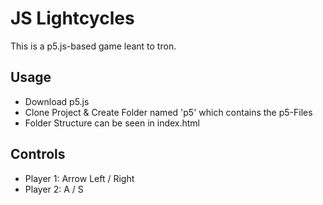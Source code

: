 # JS Lightcycles

This is a p5.js-based game leant to tron.

## Usage

* Download p5.js
* Clone Project & Create Folder named 'p5' which contains the p5-Files
* Folder Structure can be seen in index.html

## Controls

* Player 1: Arrow Left / Right
* Player 2: A / S
